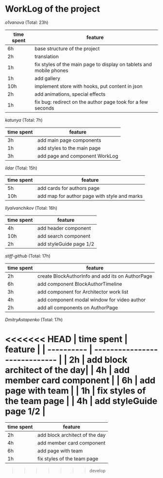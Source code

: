# WorkLog of the project

_o1vanova_ (Total: 23h)

| time spent | feature                                                             |
| ---------- | ------------------------------------------------------------------- |
| 6h         | base structure of the project                                       |
| 2h         | translation                                                         |
| 1h         | fix styles of the main page to display on tablets and mobile phones |
| 1h         | add gallery                                                         |
| 10h        | implement store with hooks, put content in json                     |
| 2h         | add animations, special effects                                     |
| 1h         | fix bug: redirect on the author page took for a few seconds         |

_katunya_ (Total: 7h)

| time spent | feature                        |
| ---------- | ------------------------------ |
| 3h         | add main page components       |
| 1h         | add styles to the main page    |
| 3h         | add page and component WorkLog |

_ildar_ (Total: 15h)

| time spent | feature                                      |
| ---------- | -------------------------------------------- |
| 5h         | add cards for authors page                   |
| 10h        | add map for author page with style and marks |

_IlyaIvanchikov_ (Total: 16h)

| time spent | feature              |
| ---------- | -------------------- |
| 4h         | add header component |
| 10h        | add search component |
| 2h         | add styleGuide page 1/2 |

_stiff-github_ (Total: 17h)

| time spent | feature                                          |
| ---------- | ------------------------------------------------ |
| 2h         | create BlockAuthorInfo and add its on AuthorPage |
| 6h         | add component BlockAuthorTimeline                |
| 3h         | add component for Architector work list          |
| 4h         | add component modal window for video author      |
| 2h         | add all components on AuthorPage                 |

_DmitryAstapenko_ (Total: 17h)

<<<<<<< HEAD
| time spent | feature                       |
| ---------- | ----------------------------- |
| 2h         | add block architect of the day|
| 4h         | add member card component     |
| 6h         | add page with team            |
| 1h         | fix styles of the team page   | 
| 4h         | add styleGuide page  1/2      |
=======
| time spent | feature                        |
| ---------- | ------------------------------ |
| 2h         | add block architect of the day |
| 4h         | add member card component      |
| 6h         | add page with team             |
| 1h         | fix styles of the team page    |
>>>>>>> develop
